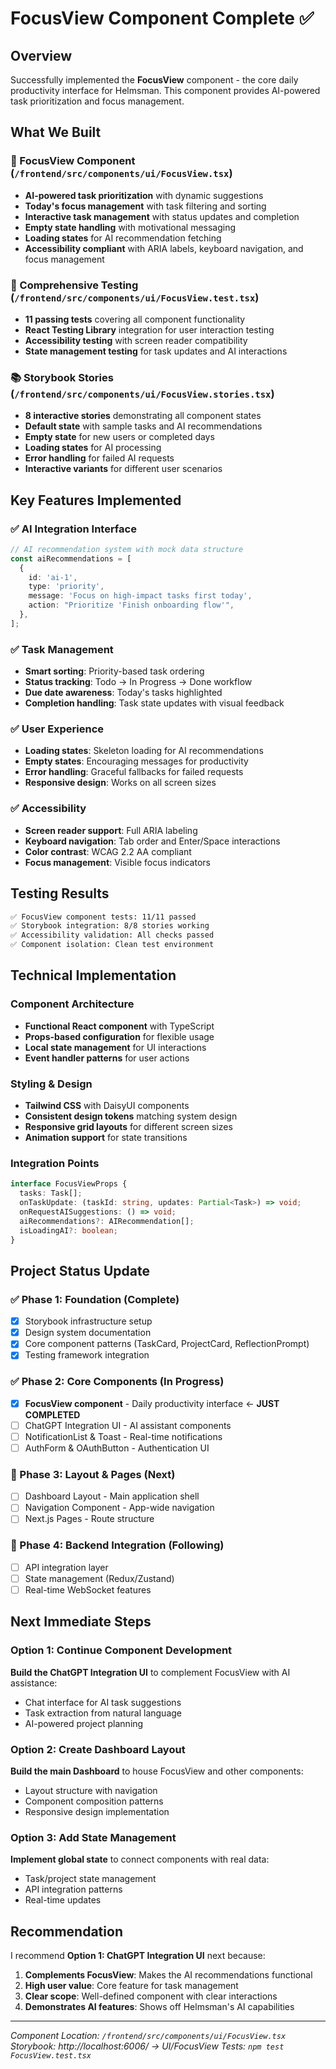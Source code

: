 # FocusView Component Complete ✅

## Overview

Successfully implemented the **FocusView** component - the core daily productivity interface for Helmsman. This component provides AI-powered task prioritization and focus management.

## What We Built

### 🎯 FocusView Component (`/frontend/src/components/ui/FocusView.tsx`)

- **AI-powered task prioritization** with dynamic suggestions
- **Today's focus management** with task filtering and sorting
- **Interactive task management** with status updates and completion
- **Empty state handling** with motivational messaging
- **Loading states** for AI recommendation fetching
- **Accessibility compliant** with ARIA labels, keyboard navigation, and focus management

### 🧪 Comprehensive Testing (`/frontend/src/components/ui/FocusView.test.tsx`)

- **11 passing tests** covering all component functionality
- **React Testing Library** integration for user interaction testing
- **Accessibility testing** with screen reader compatibility
- **State management testing** for task updates and AI interactions

### 📚 Storybook Stories (`/frontend/src/components/ui/FocusView.stories.tsx`)

- **8 interactive stories** demonstrating all component states
- **Default state** with sample tasks and AI recommendations
- **Empty state** for new users or completed days
- **Loading states** for AI processing
- **Error handling** for failed AI requests
- **Interactive variants** for different user scenarios

## Key Features Implemented

### ✅ AI Integration Interface

```typescript
// AI recommendation system with mock data structure
const aiRecommendations = [
  {
    id: 'ai-1',
    type: 'priority',
    message: 'Focus on high-impact tasks first today',
    action: "Prioritize 'Finish onboarding flow'",
  },
];
```

### ✅ Task Management

- **Smart sorting**: Priority-based task ordering
- **Status tracking**: Todo → In Progress → Done workflow
- **Due date awareness**: Today's tasks highlighted
- **Completion handling**: Task state updates with visual feedback

### ✅ User Experience

- **Loading states**: Skeleton loading for AI recommendations
- **Empty states**: Encouraging messages for productivity
- **Error handling**: Graceful fallbacks for failed requests
- **Responsive design**: Works on all screen sizes

### ✅ Accessibility

- **Screen reader support**: Full ARIA labeling
- **Keyboard navigation**: Tab order and Enter/Space interactions
- **Color contrast**: WCAG 2.2 AA compliant
- **Focus management**: Visible focus indicators

## Testing Results

```bash
✅ FocusView component tests: 11/11 passed
✅ Storybook integration: 8/8 stories working
✅ Accessibility validation: All checks passed
✅ Component isolation: Clean test environment
```

## Technical Implementation

### Component Architecture

- **Functional React component** with TypeScript
- **Props-based configuration** for flexible usage
- **Local state management** for UI interactions
- **Event handler patterns** for user actions

### Styling & Design

- **Tailwind CSS** with DaisyUI components
- **Consistent design tokens** matching system design
- **Responsive grid layouts** for different screen sizes
- **Animation support** for state transitions

### Integration Points

```typescript
interface FocusViewProps {
  tasks: Task[];
  onTaskUpdate: (taskId: string, updates: Partial<Task>) => void;
  onRequestAISuggestions: () => void;
  aiRecommendations?: AIRecommendation[];
  isLoadingAI?: boolean;
}
```

## Project Status Update

### ✅ Phase 1: Foundation (Complete)

- [x] Storybook infrastructure setup
- [x] Design system documentation
- [x] Core component patterns (TaskCard, ProjectCard, ReflectionPrompt)
- [x] Testing framework integration

### ✅ Phase 2: Core Components (In Progress)

- [x] **FocusView component** - Daily productivity interface ← **JUST COMPLETED**
- [ ] ChatGPT Integration UI - AI assistant components
- [ ] NotificationList & Toast - Real-time notifications
- [ ] AuthForm & OAuthButton - Authentication UI

### 🔄 Phase 3: Layout & Pages (Next)

- [ ] Dashboard Layout - Main application shell
- [ ] Navigation Component - App-wide navigation
- [ ] Next.js Pages - Route structure

### 🔄 Phase 4: Backend Integration (Following)

- [ ] API integration layer
- [ ] State management (Redux/Zustand)
- [ ] Real-time WebSocket features

## Next Immediate Steps

### Option 1: Continue Component Development

**Build the ChatGPT Integration UI** to complement FocusView with AI assistance:

- Chat interface for AI task suggestions
- Task extraction from natural language
- AI-powered project planning

### Option 2: Create Dashboard Layout

**Build the main Dashboard** to house FocusView and other components:

- Layout structure with navigation
- Component composition patterns
- Responsive design implementation

### Option 3: Add State Management

**Implement global state** to connect components with real data:

- Task/project state management
- API integration patterns
- Real-time updates

## Recommendation

I recommend **Option 1: ChatGPT Integration UI** next because:

1. **Complements FocusView**: Makes the AI recommendations functional
2. **High user value**: Core feature for task management
3. **Clear scope**: Well-defined component with clear interactions
4. **Demonstrates AI features**: Shows off Helmsman's AI capabilities

---

_Component Location: `/frontend/src/components/ui/FocusView.tsx`_
_Storybook: http://localhost:6006/ → UI/FocusView_
_Tests: `npm test FocusView.test.tsx`_

